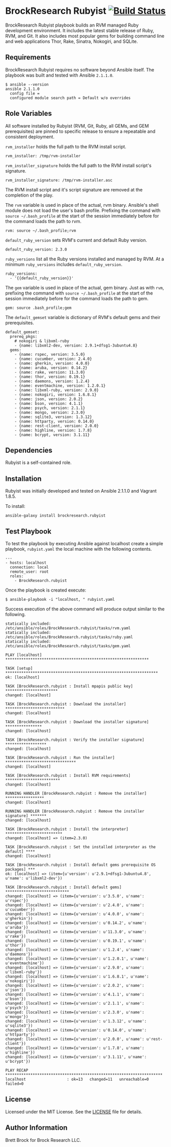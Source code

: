 BrockResearch Rubyist [![Build Status](https://travis-ci.org/BrockResearch/rubyist.svg?branch=master)](https://travis-ci.org/BrockResearch/rubyist)
=========

BrockResearch Rubyist playbook builds an RVM managed Ruby development environment.  It includes the latest stable release of Ruby, RVM, and Git.  It also includes most popular gems for building command line and web applications Thor, Rake, Sinatra, Nokogiri, and SQLite.

Requirements
------------

BrockResearch Rubyist requires no software beyond Ansible itself. The playbook was built and tested with Ansible `2.1.1.0`.

```
$ ansible --version
ansible 2.1.1.0
  config file = 
  configured module search path = Default w/o overrides
```

Role Variables
--------------

All software installed by Rubyist (RVM, Git, Ruby, all GEMs, and GEM prerequisites) are pinned to specific release to ensure a repeatable and consistent deployment.

`rvm_installer` holds the full path to the RVM install script. 

```
rvm_installer: /tmp/rvm-installer
```

`rvm_installer_signature` holds the full path to the RVM install script's signature.

```
rvm_installer_signature: /tmp/rvm-installer.asc
```

The RVM install script and it's script signature are removed at the completion of the play.


The `rvm` variable is used in place of the actual, rvm binary.  Ansible's shell module does not load the user's bash profile. Prefixing the command with `source ~/.bash_profile` at the start of the session immediately before for the command loads the path to rvm.

```
rvm: source ~/.bash_profile;rvm
```


`default_ruby_version` sets RVM's current and default Ruby version.

```
default_ruby_version: 2.3.0
```

`ruby_versions` list all the Ruby versions installed and managed by RVM.  At a minimum `ruby_versions` includes `default_ruby_version`.

```
ruby_versions:
  - '{{default_ruby_version}}'
```


The `gem` variable is used in place of the actual, gem binary.  Just as with `rvm`, prefixing the command with `source ~/.bash_profile` at the start of the session immediately before for the command loads the path to gem.

```
gem: source .bash_profile;gem
```


The `default_gemset` variable is dictionary of RVM's default gems and their prerequisites.
```
default_gemset:
  prereq_pkgs:
    # nokogiri & libxml-ruby
    - {name: libxml2-dev, version: 2.9.1+dfsg1-3ubuntu4.8}
  gems:
    - {name: rspec, version: 3.5.0}
    - {name: cucumber, version: 2.4.0}
    - {name: gherkin, version: 4.0.0}
    - {name: aruba, version: 0.14.2}
    - {name: rake, version: 11.3.0}
    - {name: thor, version: 0.19.1}
    - {name: daemons, version: 1.2.4}
    - {name: eventmachine, version: 1.2.0.1}
    - {name: libxml-ruby, version: 2.9.0}
    - {name: nokogiri, version: 1.6.8.1}
    - {name: json, version: 2.0.2}
    - {name: bson, version: 4.1.1}
    - {name: psych, version: 2.1.1}
    - {name: mongo, version: 2.3.0}
    - {name: sqlite3, version: 1.3.12}
    - {name: httparty, version: 0.14.0}
    - {name: rest-client, version: 2.0.0}
    - {name: highline, version: 1.7.8}
    - {name: bcrypt, version: 3.1.11}
```

Dependencies
------------

Rubyist is a self-contained role.


Installation
----------------
Rubyist was initially developed and tested on Ansible 2.1.1.0 and Vagrant 1.8.5.

To install:
```
ansible-galaxy install brockresearch.rubyist
```


Test Playbook
----------------

To test the playbook by executing Ansible against localhost create a simple playbook, `rubyist.yaml` the local machine with the following contents.

```
---
- hosts: localhost
  connection: local
  remote_user: root
  roles:
    - BrockResearch.rubyist
```

Once the playbook is created execute:
```
$ ansible-playbook -i "localhost, " rubyist.yaml 
```

Success execution of the above command will produce output similar to the following.
```
statically included: /etc/ansible/roles/BrockResearch.rubyist/tasks/rvm.yaml
statically included: /etc/ansible/roles/BrockResearch.rubyist/tasks/ruby.yaml
statically included: /etc/ansible/roles/BrockResearch.rubyist/tasks/gem.yaml

PLAY [localhost] ***************************************************************

TASK [setup] *******************************************************************
ok: [localhost]

TASK [BrockResearch.rubyist : Install mpapis public key] ***********************
changed: [localhost]

TASK [BrockResearch.rubyist : Download the installer] **************************
changed: [localhost]

TASK [BrockResearch.rubyist : Download the installer signature] ****************
changed: [localhost]

TASK [BrockResearch.rubyist : Verify the installer signature] ******************
changed: [localhost]

TASK [BrockResearch.rubyist : Run the installer] *******************************
changed: [localhost]

TASK [BrockResearch.rubyist : Install RVM requirements] ************************
changed: [localhost]

RUNNING HANDLER [BrockResearch.rubyist : Remove the installer] *****************
changed: [localhost]

RUNNING HANDLER [BrockResearch.rubyist : Remove the installer signature] *******
changed: [localhost]

TASK [BrockResearch.rubyist : Install the interpreter] *************************
changed: [localhost] => (item=2.3.0)

TASK [BrockResearch.rubyist : Set the installed interpreter as the default] ****
changed: [localhost]

TASK [BrockResearch.rubyist : Install default gems prerequisite OS packages] ***
ok: [localhost] => (item={u'version': u'2.9.1+dfsg1-3ubuntu4.8', u'name': u'libxml2-dev'})

TASK [BrockResearch.rubyist : Install default gems] ****************************
changed: [localhost] => (item={u'version': u'3.5.0', u'name': u'rspec'})
changed: [localhost] => (item={u'version': u'2.4.0', u'name': u'cucumber'})
changed: [localhost] => (item={u'version': u'4.0.0', u'name': u'gherkin'})
changed: [localhost] => (item={u'version': u'0.14.2', u'name': u'aruba'})
changed: [localhost] => (item={u'version': u'11.3.0', u'name': u'rake'})
changed: [localhost] => (item={u'version': u'0.19.1', u'name': u'thor'})
changed: [localhost] => (item={u'version': u'1.2.4', u'name': u'daemons'})
changed: [localhost] => (item={u'version': u'1.2.0.1', u'name': u'eventmachine'})
changed: [localhost] => (item={u'version': u'2.9.0', u'name': u'libxml-ruby'})
changed: [localhost] => (item={u'version': u'1.6.8.1', u'name': u'nokogiri'})
changed: [localhost] => (item={u'version': u'2.0.2', u'name': u'json'})
changed: [localhost] => (item={u'version': u'4.1.1', u'name': u'bson'})
changed: [localhost] => (item={u'version': u'2.1.1', u'name': u'psych'})
changed: [localhost] => (item={u'version': u'2.3.0', u'name': u'mongo'})
changed: [localhost] => (item={u'version': u'1.3.12', u'name': u'sqlite3'})
changed: [localhost] => (item={u'version': u'0.14.0', u'name': u'httparty'})
changed: [localhost] => (item={u'version': u'2.0.0', u'name': u'rest-client'})
changed: [localhost] => (item={u'version': u'1.7.8', u'name': u'highline'})
changed: [localhost] => (item={u'version': u'3.1.11', u'name': u'bcrypt'})

PLAY RECAP *********************************************************************
localhost                  : ok=13   changed=11   unreachable=0    failed=0   
```

License
-------

Licensed under the MIT License. See the [LICENSE](./LICENSE) file for details.

Author Information
------------------

Brett Brock for Brock Research LLC.
